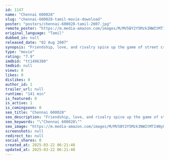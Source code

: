 ```yaml
---
id: 1147
name: "Chennai 600028"
slug: "chennai-600028-tamil-movie-download"
poster: "posters/chennai-600028-tamil-2007.jpg"
remote_poster: "https://m.media-amazon.com/images/M/MV5BY2Y5Mzk3NWItMTI4Ny00YmJhLWFmNGEtZmZkYzM1Yzc1N2MwXkEyXkFqcGc@._V1_SX300.jpg"
original_language: "Tamil"
dubbed_in: null
released_date: "02 Aug 2007"
synopsis: "Friendship, love, and rivalry spice up the game of street cricket in the suburb of Chennai whose zip code give this movie its name."
type: "movie"
rating: "7.9"
imdbid: "tt1496380"
tmdbid: null
views: 0
likes: 0
dislikes: 0
author_id: 1
trailer_url: null
runtime: "141 min"
is_featured: 0
is_active: 1
is_comingsoon: 0
seo_title: "Chennai 600028"
seo_description: "Friendship, love, and rivalry spice up the game of street cricket in the suburb of Chennai whose zip code give this movie its name."
seo_keywords: "\"Chennai 600028\""
seo_image: "https://m.media-amazon.com/images/M/MV5BY2Y5Mzk3NWItMTI4Ny00YmJhLWFmNGEtZmZkYzM1Yzc1N2MwXkEyXkFqcGc@._V1_SX300.jpg"
screenshots: null
redirect_to: null
social_shares: 0
created_at: 2025-03-22 06:21:48
updated_at: 2025-03-22 06:21:48
---
```


